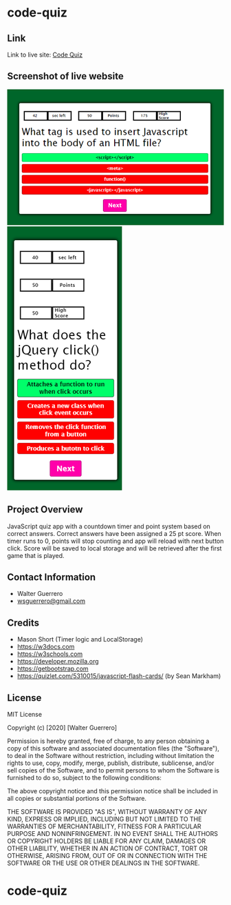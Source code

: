 # code-quiz

## Link
Link to live site: [Code Quiz](https://reddphoenix.github.io/code-quiz/)

## Screenshot of live website

![Website Screenshot Desktop](https://github.com/ReddPhoenix/code-quiz/blob/master/assets/screenshot-of-live-website-desktop.png)
![Website Screenshot Mobile](https://github.com/ReddPhoenix/code-quiz/blob/master/assets/screenshot-of-live-website-mobile.png)

## Project Overview

JavaScript quiz app with a countdown timer and point system based on correct answers. Correct answers have been assigned a 25 pt score. When timer runs to 0, points will stop counting and app will reload with next button click. Score will be saved to local storage and will be retrieved after the first game that is played. 

## Contact Information

* Walter Guerrero
* wsguerrero@gmail.com


## Credits

* Mason Short (Timer logic and LocalStorage)
* https://w3docs.com
* https://w3schools.com
* https://developer.mozilla.org
* https://getbootstrap.com
* https://quizlet.com/5310015/javascript-flash-cards/  (by Sean Markham)


## License

MIT License

Copyright (c) [2020] [Walter Guerrero]

Permission is hereby granted, free of charge, to any person obtaining a copy
of this software and associated documentation files (the "Software"), to deal
in the Software without restriction, including without limitation the rights
to use, copy, modify, merge, publish, distribute, sublicense, and/or sell
copies of the Software, and to permit persons to whom the Software is
furnished to do so, subject to the following conditions:

The above copyright notice and this permission notice shall be included in all
copies or substantial portions of the Software.

THE SOFTWARE IS PROVIDED "AS IS", WITHOUT WARRANTY OF ANY KIND, EXPRESS OR
IMPLIED, INCLUDING BUT NOT LIMITED TO THE WARRANTIES OF MERCHANTABILITY,
FITNESS FOR A PARTICULAR PURPOSE AND NONINFRINGEMENT. IN NO EVENT SHALL THE
AUTHORS OR COPYRIGHT HOLDERS BE LIABLE FOR ANY CLAIM, DAMAGES OR OTHER
LIABILITY, WHETHER IN AN ACTION OF CONTRACT, TORT OR OTHERWISE, ARISING FROM,
OUT OF OR IN CONNECTION WITH THE SOFTWARE OR THE USE OR OTHER DEALINGS IN THE
SOFTWARE.



# code-quiz

